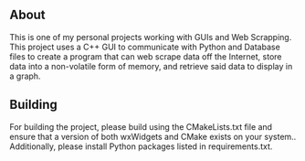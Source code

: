 ## About

This is one of my personal projects working with GUIs and Web Scrapping. This project uses a C++ GUI to communicate with Python
and Database files to create a program that can web scrape data off the Internet, store data into a non-volatile form of memory, and retrieve
said data to display in a graph.

## Building

For building the project, please build using the CMakeLists.txt file and ensure that a version of both wxWidgets and CMake exists on your system..
Additionally, please install Python packages listed in requirements.txt.
